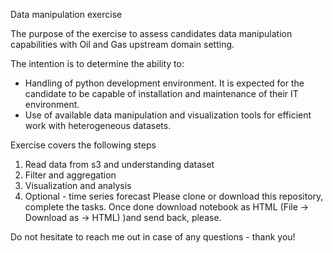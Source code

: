 Data manipulation exercise
  

The purpose of the exercise to assess candidates data manipulation capabilities with Oil and Gas upstream domain setting.

The intention is to determine the ability to:
 - Handling of python development environment. It is expected for the candidate to be capable of installation and maintenance of their IT environment.
 - Use of available data manipulation and visualization tools for efficient work with heterogeneous datasets.

Exercise covers the following steps
 1. Read data from s3 and understanding dataset
 2. Filter and aggregation
 3. Visualization and analysis
 4. Optional - time series forecast
Please clone or download this repository, complete the tasks. Once done download notebook as HTML (File -> Download as -> HTML) )and send back, please.

Do not hesitate to reach me out in case of any questions - thank you!
